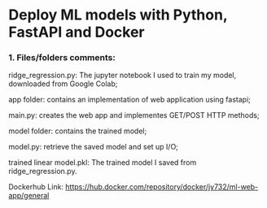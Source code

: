 # Deploy ML models with Python, FastAPI and Docker
### 1. Files/folders comments:

ridge_regression.py: The jupyter notebook I used to train my model, downloaded from Google Colab;

app folder: contains an implementation of web application using fastapi;

main.py: creates the web app and implementes GET/POST HTTP methods;

model folder: contains the trained model;

model.py: retrieve the saved model and set up I/O;

trained linear model.pkl: The trained model I saved from ridge_regression.py.

Dockerhub Link: https://hub.docker.com/repository/docker/jy732/ml-web-app/general
